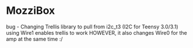 # MozziBox

bug - Changing Trellis library to pull from i2c_t3 (I2C for Teensy 3.0/3.1) using Wire1 enables trellis to work
HOWEVER, it also changes Wire0 for the amp at the same time :/
